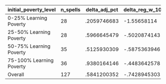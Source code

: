 initial_poverty_level|n_spells|delta_adj_pct|delta_reg_w_10|delta_reg_w_20|delta_reg_w_30|delta_reg_w_40|delta_reg_w_50|delta_reg_w_60|delta_reg_w_70|delta_reg_w_80|delta_reg_w_90
---|---|---|---|---|---|---|---|---|---|---|---
0-25% Learning Poverty|28|.2059746683|-1.55658114|-.1528701782|.010756731|.1227687821|.3535158038|.4794176519|.5393775702|.764649868|.8009953499
25-50% Learning Poverty|28|.5966645479|-.5020874143|-.2614218295|-.1443696022|.0492232181|.4156382382|.9230068922|1.46018219|1.92885232|2.613255262
50-75% Learning Poverty|35|.5125930309|-.5875363946|-.1785914153|-.0854110718|.496730268|.6258043647|.9023186564|1.047798157|1.834116817|2.245892048
75-100% Learning Poverty|36|.9380164146|-.4483642578|-.0896492004|.0918566361|.4183235168|.6527267694|1.048017859|1.478873134|2.167203665|2.936262608
Overall|127|.5841200352|-.7428945303|-.1659704447|-.0269583389|.2933935523|.5270679593|.8549423814|1.148819208|1.713633657|2.204021215
